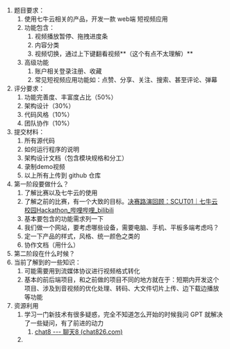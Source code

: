 1. 题目要求：
   1. 使用七牛云相关的产品，开发一款 web端 短视频应用
   2. 功能包含：
      1. 视频播放暂停、拖拽进度条
      2. 内容分类
      3. 视频切换，通过上下键翻看视频**（这个有点不太理解）**
   3. 高级功能
      1. 账户相关登录注册、收藏
      2. 常见短视频应用功能如：点赞、分享、关注、搜索、甚至评论、弹幕
2. 评分要求：
   1. 功能完善度、丰富度占比（50%）
   2. 架构设计（30%）
   3. 代码风格（10%）
   4. 团队协作（10%）
3. 提交材料：
   1. 所有源代码
   2. 如何运行程序的说明
   3. 架构设计文档（包含模块规格和分工）
   4. 录制demo视频
   5. 以上所有上传到 github 仓库
4. 第一阶段要做什么？
   1. 了解比赛以及七牛云的使用
   2. 了解之前的比赛，有一个大致的目标。[决赛路演回顾：SCUT01｜七牛云校园Hackathon_哔哩哔哩_bilibili](https://www.bilibili.com/video/BV1ee4y1p7Pf/?spm_id_from=pageDriver&vd_source=6e82c2bc475d3cb127e47892e43f7b86)
   3. 基本要包含的功能需求列一下
   4. 我们做一个网站，要考虑哪些设备，需要电脑、手机、平板多端考虑吗？
   5. 定一下产品的样式，风格、统一颜色之类的
   6. 协作文档（用什么）
5. 第二阶段在什么时候？
6. 当前了解到的一些知识：
   1. 可能需要用到流媒体协议进行视频格式转化
   2. 基本的前后端项目，和之前做的项目不同的地方就在于：短期内开发这个项目、涉及到音视频的优化处理、转码、大文件切片上传、边下载边播放等功能
7. 资源利用
   1. 学习一门新技术有很多疑惑，完全不知道怎么开始的时候我问 GPT 就解决了一些疑问，有了前进的动力
      1. [chat8 --- 聊天8 (chat826.com)](https://chat.chat826.com/#/home?from=lg)
   2. 

